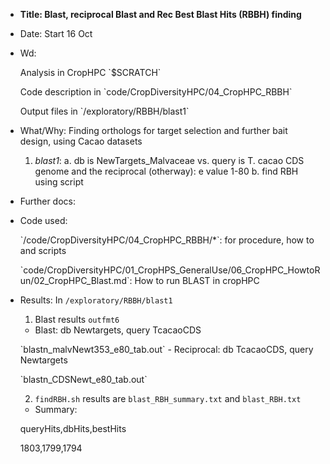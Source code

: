 
- **Title: Blast, reciprocal Blast and Rec Best Blast Hits (RBBH) finding**
- Date: Start 16 Oct
- Wd:
	<p>Analysis in CropHPC `$SCRATCH`
	<p>Code description in `code/CropDiversityHPC/04_CropHPC_RBBH`
	<p>Output files in `/exploratory/RBBH/blast1`


- What/Why: Finding orthologs for target selection and further bait design, using Cacao datasets
	1. *blast1*: 
		a. db is NewTargets_Malvaceae vs. query is T. cacao CDS genome and the reciprocal (otherway): e value 1-80
		b. find RBH using script

- Further docs:

- Code used: 
	<p>`/code/CropDiversityHPC/04_CropHPC_RBBH/*`: for procedure, how to and scripts
	<p>`code/CropDiversityHPC/01_CropHPS_GeneralUse/06_CropHPC_HowtoRun/02_CropHPC_Blast.md`: How to run BLAST in cropHPC

- Results:  In `/exploratory/RBBH/blast1` 
	1. Blast results `outfmt6`
	- Blast: db Newtargets, query TcacaoCDS
	<p>`blastn_malvNewt353_e80_tab.out`
	- Reciprocal: db TcacaoCDS, query Newtargets
	<p>`blastn_CDSNewt_e80_tab.out`

	2. `findRBH.sh` results are `blast_RBH_summary.txt` and `blast_RBH.txt`
	- Summary:
	<p>queryHits,dbHits,bestHits
	<p>1803,1799,1794